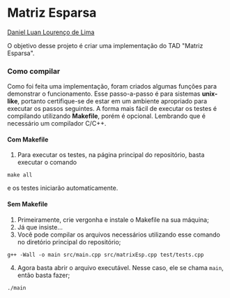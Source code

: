 # Matriz Esparsa

[Daniel Luan Lourenço de Lima](https://github.com/DanieLuan)

O objetivo desse projeto é criar uma implementação do TAD "Matriz Esparsa".

### Como compilar

Como foi feita uma implementação, foram criados algumas funções para demonstrar o funcionamento.
Esse passo-a-passo é para sistemas **unix-like**, portanto certifique-se de estar em um ambiente apropriado para executar os passos seguintes.
A forma mais fácil de executar os testes é compilando utilizando **Makefile**, porém é opcional. Lembrando que é necessário um compilador C/C++.

#### Com Makefile

1. Para executar os testes, na página principal do repositório, basta executar o comando
```
make all
```
e os testes iniciarão automaticamente.

#### Sem Makefile
1. Primeiramente, crie vergonha e instale o Makefile na sua máquina;
2. Já que insiste...
3. Você pode compilar os arquivos necessários utilizando esse comando no diretório principal do repositório;
```
g++ -Wall -o main src/main.cpp src/matrixEsp.cpp test/tests.cpp
```
4. Agora basta abrir o arquivo executável. Nesse caso, ele se chama `main`, então basta fazer;
```
./main
```

